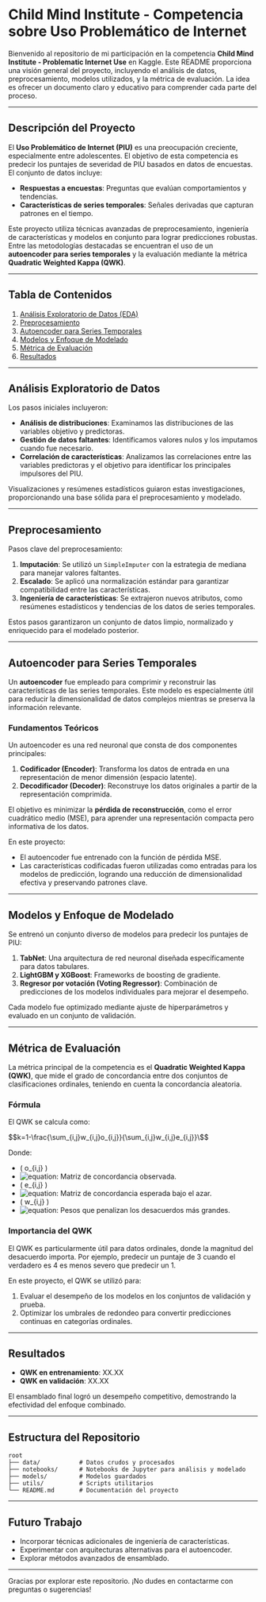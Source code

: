 
# Child Mind Institute - Competencia sobre Uso Problemático de Internet

Bienvenido al repositorio de mi participación en la competencia **Child Mind Institute - Problematic Internet Use** en Kaggle. Este README proporciona una visión general del proyecto, incluyendo el análisis de datos, preprocesamiento, modelos utilizados, y la métrica de evaluación. La idea es ofrecer un documento claro y educativo para comprender cada parte del proceso.

---

## Descripción del Proyecto

El **Uso Problemático de Internet (PIU)** es una preocupación creciente, especialmente entre adolescentes. El objetivo de esta competencia es predecir los puntajes de severidad de PIU basados en datos de encuestas. El conjunto de datos incluye:

- **Respuestas a encuestas**: Preguntas que evalúan comportamientos y tendencias.
- **Características de series temporales**: Señales derivadas que capturan patrones en el tiempo.

Este proyecto utiliza técnicas avanzadas de preprocesamiento, ingeniería de características y modelos en conjunto para lograr predicciones robustas. Entre las metodologías destacadas se encuentran el uso de un **autoencoder para series temporales** y la evaluación mediante la métrica **Quadratic Weighted Kappa (QWK)**.

---

## Tabla de Contenidos

1. [Análisis Exploratorio de Datos (EDA)](#análisis-exploratorio-de-datos)
2. [Preprocesamiento](#preprocesamiento)
3. [Autoencoder para Series Temporales](#autoencoder-para-series-temporales)
4. [Modelos y Enfoque de Modelado](#modelos-y-enfoque-de-modelado)
5. [Métrica de Evaluación](#métrica-de-evaluación)
6. [Resultados](#resultados)

---

## Análisis Exploratorio de Datos

Los pasos iniciales incluyeron:

- **Análisis de distribuciones**: Examinamos las distribuciones de las variables objetivo y predictoras.
- **Gestión de datos faltantes**: Identificamos valores nulos y los imputamos cuando fue necesario.
- **Correlación de características**: Analizamos las correlaciones entre las variables predictoras y el objetivo para identificar los principales impulsores del PIU.

Visualizaciones y resúmenes estadísticos guiaron estas investigaciones, proporcionando una base sólida para el preprocesamiento y modelado.

---

## Preprocesamiento

Pasos clave del preprocesamiento:

1. **Imputación**: Se utilizó un `SimpleImputer` con la estrategia de mediana para manejar valores faltantes.
2. **Escalado**: Se aplicó una normalización estándar para garantizar compatibilidad entre las características.
3. **Ingeniería de características**: Se extrajeron nuevos atributos, como resúmenes estadísticos y tendencias de los datos de series temporales.

Estos pasos garantizaron un conjunto de datos limpio, normalizado y enriquecido para el modelado posterior.

---

## Autoencoder para Series Temporales

Un **autoencoder** fue empleado para comprimir y reconstruir las características de las series temporales. Este modelo es especialmente útil para reducir la dimensionalidad de datos complejos mientras se preserva la información relevante.

### Fundamentos Teóricos

Un autoencoder es una red neuronal que consta de dos componentes principales:

1. **Codificador (Encoder)**: Transforma los datos de entrada en una representación de menor dimensión (espacio latente).
2. **Decodificador (Decoder)**: Reconstruye los datos originales a partir de la representación comprimida.

El objetivo es minimizar la **pérdida de reconstrucción**, como el error cuadrático medio (MSE), para aprender una representación compacta pero informativa de los datos.

En este proyecto:

- El autoencoder fue entrenado con la función de pérdida MSE.
- Las características codificadas fueron utilizadas como entradas para los modelos de predicción, logrando una reducción de dimensionalidad efectiva y preservando patrones clave.

---

## Modelos y Enfoque de Modelado

Se entrenó un conjunto diverso de modelos para predecir los puntajes de PIU:

1. **TabNet**: Una arquitectura de red neuronal diseñada específicamente para datos tabulares.
2. **LightGBM y XGBoost**: Frameworks de boosting de gradiente.
3. **Regresor por votación (Voting Regressor)**: Combinación de predicciones de los modelos individuales para mejorar el desempeño.

Cada modelo fue optimizado mediante ajuste de hiperparámetros y evaluado en un conjunto de validación.

---

## Métrica de Evaluación

La métrica principal de la competencia es el **Quadratic Weighted Kappa (QWK)**, que mide el grado de concordancia entre dos conjuntos de clasificaciones ordinales, teniendo en cuenta la concordancia aleatoria.

### Fórmula

El QWK se calcula como:

$$k=1-\frac{\sum_{i,j}w_{i,j}o_{i,j}}{\sum_{i,j}w_{i,j}e_{i,j}}\$$

Donde:
- \( o_{i,j} \)
- ![equation](https://latex.codecogs.com/svg.image?\;o_{i,j}\;): Matriz de concordancia observada.
- \( e_{i,j} \)
- ![equation](https://latex.codecogs.com/svg.image?\;e_{i,j}\;): Matriz de concordancia esperada bajo el azar.
- \( w_{i,j} \)
- ![equation](https://latex.codecogs.com/svg.image?\;w_{i,j}\;): Pesos que penalizan los desacuerdos más grandes.

### Importancia del QWK

El QWK es particularmente útil para datos ordinales, donde la magnitud del desacuerdo importa. Por ejemplo, predecir un puntaje de 3 cuando el verdadero es 4 es menos severo que predecir un 1.

En este proyecto, el QWK se utilizó para:

1. Evaluar el desempeño de los modelos en los conjuntos de validación y prueba.
2. Optimizar los umbrales de redondeo para convertir predicciones continuas en categorías ordinales.

---

## Resultados

- **QWK en entrenamiento**: XX.XX
- **QWK en validación**: XX.XX

El ensamblado final logró un desempeño competitivo, demostrando la efectividad del enfoque combinado.

---

## Estructura del Repositorio

```
root
├── data/           # Datos crudos y procesados
├── notebooks/      # Notebooks de Jupyter para análisis y modelado
├── models/         # Modelos guardados
├── utils/          # Scripts utilitarios
└── README.md       # Documentación del proyecto
```

---

## Futuro Trabajo

- Incorporar técnicas adicionales de ingeniería de características.
- Experimentar con arquitecturas alternativas para el autoencoder.
- Explorar métodos avanzados de ensamblado.

---

Gracias por explorar este repositorio. ¡No dudes en contactarme con preguntas o sugerencias!
